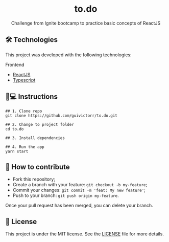 <h1 align='center'>to.do</h1>
<p align='center'>Challenge from Ignite bootcamp to practice basic concepts of ReactJS</p>

## 🛠 Technologies

This project was developed with the following technologies:

Frontend
- [ReactJS](https://pt-br.reactjs.org)
- [Typescript](typescriptlang.org/)

## 📱💻 Instructions

```
## 1. Clone repo
git clone https://github.com/guivictorr/to.do.git

## 2. Change to project folder
cd to.do

## 3. Install dependencies

## 4. Run the app
yarn start
```

## 🤔 How to contribute

- Fork this repository;
- Create a branch with your feature: `git checkout -b my-feature`;
- Commit your changes: `git commit -m 'feat: My new feature'`;
- Push to your branch: `git push origin my-feature`.

Once your pull request has been merged, you can delete your branch.

## 📝 License

This project is under the MIT license. See the [LICENSE](https://github.com/guivictorr/to.do/blob/main/LICENSE) file for more details.
 

